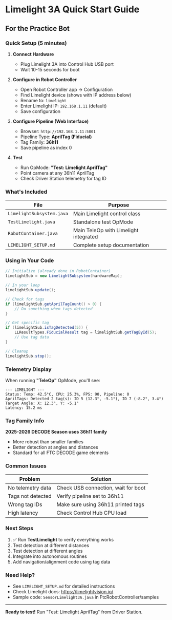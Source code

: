# Limelight 3A Quick Start Guide

## For the Practice Bot

### Quick Setup (5 minutes)

1. **Connect Hardware**
   - Plug Limelight 3A into Control Hub USB port
   - Wait 10-15 seconds for boot

2. **Configure in Robot Controller**
   - Open Robot Controller app → Configuration
   - Find Limelight device (shows with IP address below)
   - Rename to: `limelight`
   - Enter Limelight IP: `192.168.1.11` (default)
   - Save configuration

3. **Configure Pipeline (Web Interface)**
   - Browser: `http://192.168.1.11:5801`
   - Pipeline Type: **AprilTag (Fiducial)**
   - Tag Family: **36h11**
   - Save pipeline as index 0

4. **Test**
   - Run OpMode: **"Test: Limelight AprilTag"**
   - Point camera at any 36h11 AprilTag
   - Check Driver Station telemetry for tag ID

### What's Included

| File | Purpose |
|------|---------|
| `LimelightSubsystem.java` | Main Limelight control class |
| `TestLimelight.java` | Standalone test OpMode |
| `RobotContainer.java` | Main TeleOp with Limelight integrated |
| `LIMELIGHT_SETUP.md` | Complete setup documentation |

### Using in Your Code

```java
// Initialize (already done in RobotContainer)
limelightSub = new LimelightSubsystem(hardwareMap);

// In your loop
limelightSub.update();

// Check for tags
if (limelightSub.getAprilTagCount() > 0) {
    // Do something when tags detected
}

// Get specific tag
if (limelightSub.isTagDetected(5)) {
    LLResultTypes.FiducialResult tag = limelightSub.getTagById(5);
    // Use tag data
}

// Cleanup
limelightSub.stop();
```

### Telemetry Display

When running **"TeleOp"** OpMode, you'll see:

```
--- LIMELIGHT ---
Status: Temp: 42.5°C, CPU: 25.3%, FPS: 90, Pipeline: 0
AprilTags: Detected 2 tag(s): ID 5 (12.3°, -5.1°), ID 7 (-8.2°, 3.4°)
Target Angle: X: 12.3°, Y: -5.1°
Latency: 15.2 ms
```

### Tag Family Info

**2025-2026 DECODE Season uses 36h11 family**

- More robust than smaller families
- Better detection at angles and distances
- Standard for all FTC DECODE game elements

### Common Issues

| Problem | Solution |
|---------|----------|
| No telemetry data | Check USB connection, wait for boot |
| Tags not detected | Verify pipeline set to 36h11 |
| Wrong tag IDs | Make sure using 36h11 printed tags |
| High latency | Check Control Hub CPU load |

### Next Steps

1. ✅ Run **TestLimelight** to verify everything works
2. Test detection at different distances
3. Test detection at different angles
4. Integrate into autonomous routines
5. Add navigation/alignment code using tag data

### Need Help?

- See `LIMELIGHT_SETUP.md` for detailed instructions
- Check Limelight docs: https://limelightvision.io/
- Sample code: `SensorLimelight3A.java` in FtcRobotController/samples

---

**Ready to test!** Run "Test: Limelight AprilTag" from Driver Station.
